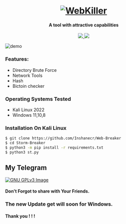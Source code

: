 <h1 align="center">
  <br>
  <a href="https://github.com/ultrasecurity/Web-killer"><img src="https://github.com/Inshanecr/Web-killer/tree/main/lib/image/Screenshot_20220627-001359-1-1.jpg" alt="WebKiller"></a>

</h1>

<h4 align="center">A tool with attractive capabilities</h4>

<p align="center">
  <a href="http://python.org">
    <img src="https://img.shields.io/badge/python-v3-blue">
  </a>
  </a>

  <a href="https://www.microsoft.com/de-de/">
    <img src="https://img.shields.io/badge/platform-Linux-red">
  </a>
</p>

![demo](https://github.com/ultrasecurity/Web-killer)

### Features:

- Directory Brute Force
- Network Tools 
- Hash 
- Bictoin checker




### Operating Systems Tested

- Kali Linux 2022
- Windows 11,10,8


### Installation On Kali Linux


```bash
$ git clone https://github.com/Inshanecr/Web-Breaker
$ cd Storm-Breaker
$ python3 -m pip install -r requirements.txt
$ python3 st.py
```

## My Telegram
[![GNU GPLv3 Image](https://telegram.org/img/t_logo.png)](http://t.me/LooQaat)

#### Don't Forgot to share with Your Friends. 
### The new Update get will soon for Windows.
#### Thank you ! ! ! 
